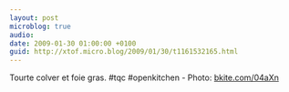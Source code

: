 ```yaml
---
layout: post
microblog: true
audio: 
date: 2009-01-30 01:00:00 +0100
guid: http://xtof.micro.blog/2009/01/30/t1161532165.html
---
```

Tourte colver et foie gras. #tqc #openkitchen - Photo: [bkite.com/04aXn](http://bkite.com/04aXn)
